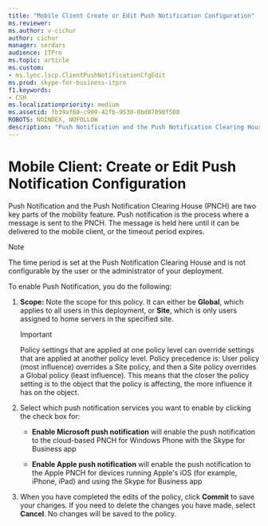 ```yaml
---
title: "Mobile Client Create or Edit Push Notification Configuration"
ms.reviewer: 
ms.author: v-cichur
author: cichur
manager: serdars
audience: ITPro
ms.topic: article
ms.custom:
- ms.lync.lscp.ClientPushNotificationCfgEdit
ms.prod: skype-for-business-itpro
f1.keywords:
- CSH
ms.localizationpriority: medium
ms.assetid: fb39af60-c999-42fb-9538-0bd87098f508
ROBOTS: NOINDEX, NOFOLLOW
description: "Push Notification and the Push Notification Clearing House (PNCH) are two key parts of the mobility feature. Push notification is the process where a message is sent to the PNCH. The message is held here until it can be delivered to the mobile client, or the timeout period expires."
---
```


# Mobile Client: Create or Edit Push Notification Configuration
 
Push Notification and the Push Notification Clearing House (PNCH) are two key parts of the mobility feature. Push notification is the process where a message is sent to the PNCH. The message is held here until it can be delivered to the mobile client, or the timeout period expires. 
  
> [!NOTE]
> The time period is set at the Push Notification Clearing House and is not configurable by the user or the administrator of your deployment. 
  
To enable Push Notification, you do the following:
  
1. **Scope:** Note the scope for this policy. It can either be **Global**, which applies to all users in this deployment, or **Site**, which is only users assigned to home servers in the specified site.
    
    > [!IMPORTANT]
    > Policy settings that are applied at one policy level can override settings that are applied at another policy level. Policy precedence is: User policy (most influence) overrides a Site policy, and then a Site policy overrides a Global policy (least influence). This means that the closer the policy setting is to the object that the policy is affecting, the more influence it has on the object. 
  
2. Select which push notification services you want to enable by clicking the check box for:
    
   - **Enable Microsoft push notification** will enable the push notification to the cloud-based PNCH for Windows Phone with the Skype for Business app
    
   - **Enable Apple push notification** will enable the push notification to the Apple PNCH for devices running Apple's iOS (for example, iPhone, iPad) and using the Skype for Business app
    
3. When you have completed the edits of the policy, click **Commit** to save your changes. If you need to delete the changes you have made, select **Cancel**. No changes will be saved to the policy.
    

